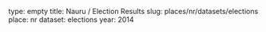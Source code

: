 type: empty
title: Nauru / Election Results
slug: places/nr/datasets/elections
place: nr
dataset: elections
year: 2014
